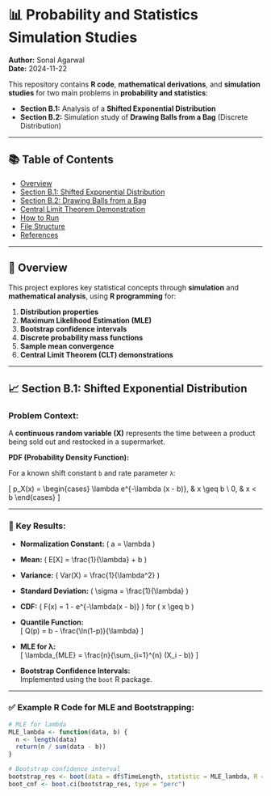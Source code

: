 # 📊 Probability and Statistics Simulation Studies

**Author:** Sonal Agarwal  
**Date:** 2024-11-22

This repository contains **R code**, **mathematical derivations**, and **simulation studies** for two main problems in **probability and statistics**:

- **Section B.1:** Analysis of a **Shifted Exponential Distribution**  
- **Section B.2:** Simulation study of **Drawing Balls from a Bag** (Discrete Distribution)

---

## 📚 Table of Contents

- [Overview](#overview)
- [Section B.1: Shifted Exponential Distribution](#section-b1-shifted-exponential-distribution)
- [Section B.2: Drawing Balls from a Bag](#section-b2-drawing-balls-from-a-bag)
- [Central Limit Theorem Demonstration](#central-limit-theorem-demonstration)
- [How to Run](#how-to-run)
- [File Structure](#file-structure)
- [References](#references)

---

## 📝 Overview

This project explores key statistical concepts through **simulation** and **mathematical analysis**, using **R programming** for:

1. **Distribution properties**
2. **Maximum Likelihood Estimation (MLE)**
3. **Bootstrap confidence intervals**
4. **Discrete probability mass functions**
5. **Sample mean convergence**
6. **Central Limit Theorem (CLT) demonstrations**

---

## 📈 Section B.1: Shifted Exponential Distribution

### Problem Context:

A **continuous random variable (X)** represents the time between a product being sold out and restocked in a supermarket.  

**PDF (Probability Density Function):**

For a known shift constant `b` and rate parameter `λ`:

\[
p_X(x) =
\begin{cases}
\lambda e^{-\lambda (x - b)}, & x \geq b \\
0, & x < b
\end{cases}
\]

---

### 📌 Key Results:

- **Normalization Constant:** \( a = \lambda \)
- **Mean:** \( E[X] = \frac{1}{\lambda} + b \)
- **Variance:** \( Var(X) = \frac{1}{\lambda^2} \)
- **Standard Deviation:** \( \sigma = \frac{1}{\lambda} \)
- **CDF:** \( F(x) = 1 - e^{-\lambda(x - b)} \) for \( x \geq b \)
- **Quantile Function:**  
  \[
  Q(p) = b - \frac{\ln(1-p)}{\lambda}
  \]

- **MLE for λ:**  
  \[
  \lambda_{MLE} = \frac{n}{\sum_{i=1}^{n} (X_i - b)}
  \]

- **Bootstrap Confidence Intervals:**  
  Implemented using the `boot` R package.

---

### ✅ Example R Code for MLE and Bootstrapping:

```r
# MLE for lambda
MLE_lambda <- function(data, b) {
  n <- length(data)
  return(n / sum(data - b))
}

# Bootstrap confidence interval
bootstrap_res <- boot(data = df$TimeLength, statistic = MLE_lambda, R = 10000)
boot_cnf <- boot.ci(bootstrap_res, type = "perc")
```
